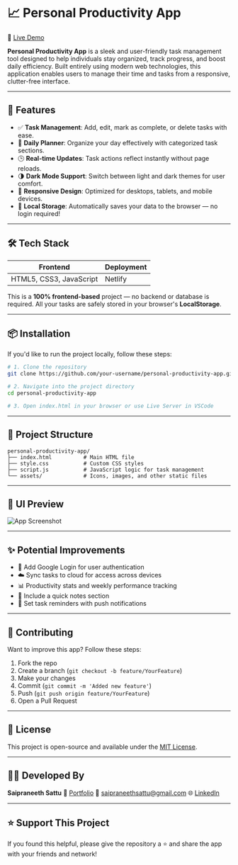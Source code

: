 
# 📈 Personal Productivity App

🚀 [Live Demo](https://personal-productivity-web-app.netlify.app/)

**Personal Productivity App** is a sleek and user-friendly task management tool designed to help individuals stay organized, track progress, and boost daily efficiency. Built entirely using modern web technologies, this application enables users to manage their time and tasks from a responsive, clutter-free interface.

---

## 🧠 Features

- ✅ **Task Management**: Add, edit, mark as complete, or delete tasks with ease.
- 📅 **Daily Planner**: Organize your day effectively with categorized task sections.
- 🕒 **Real-time Updates**: Task actions reflect instantly without page reloads.
- 🌗 **Dark Mode Support**: Switch between light and dark themes for user comfort.
- 📱 **Responsive Design**: Optimized for desktops, tablets, and mobile devices.
- 🔐 **Local Storage**: Automatically saves your data to the browser — no login required!

---

## 🛠️ Tech Stack

| Frontend | Deployment |
|----------|------------|
| HTML5, CSS3, JavaScript | Netlify |

This is a **100% frontend-based** project — no backend or database is required. All your tasks are safely stored in your browser's **LocalStorage**.

---

## 📦 Installation

If you'd like to run the project locally, follow these steps:

```bash
# 1. Clone the repository
git clone https://github.com/your-username/personal-productivity-app.git

# 2. Navigate into the project directory
cd personal-productivity-app

# 3. Open index.html in your browser or use Live Server in VSCode
````

---

## 📁 Project Structure

```
personal-productivity-app/
├── index.html          # Main HTML file
├── style.css           # Custom CSS styles
├── script.js           # JavaScript logic for task management
└── assets/             # Icons, images, and other static files
```

---

## 🎨 UI Preview

![App Screenshot](https://drive.google.com/file/d/1MHI06SXhl_aXRKaVY3dfbCI8VbgNkFm5/view?usp=sharing)


---

## ✨ Potential Improvements

* 🔐 Add Google Login for user authentication
* ☁️ Sync tasks to cloud for access across devices
* 📊 Productivity stats and weekly performance tracking
* 📝 Include a quick notes section
* 🔔 Set task reminders with push notifications

---

## 🙌 Contributing

Want to improve this app? Follow these steps:

1. Fork the repo
2. Create a branch (`git checkout -b feature/YourFeature`)
3. Make your changes
4. Commit (`git commit -m 'Added new feature'`)
5. Push (`git push origin feature/YourFeature`)
6. Open a Pull Request

---

## 📄 License

This project is open-source and available under the [MIT License](LICENSE).

---

## 👨‍💻 Developed By

**Saipraneeth Sattu**
🔗 [Portfolio](https://sattusaipraneeth.github.io/Portfolio-/)
📧 [saipraneethsattu@gmail.com](mailto:saipraneethsattu@gmail.com)
🌐 [LinkedIn](https://linkedin.com/in/saipraneethsattu) 

---

## ⭐️ Support This Project

If you found this helpful, please give the repository a ⭐️ and share the app with your friends and network!
